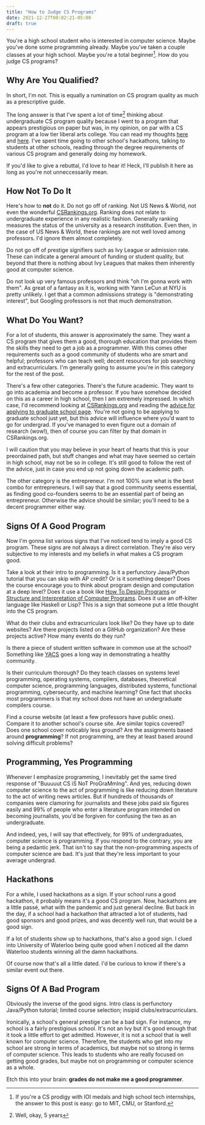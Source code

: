 ```yaml
---
title: "How to Judge CS Programs"
date: 2021-12-27T00:02:21-05:00
draft: true
---
```


You're a high school student who is interested in computer
science. Maybe you've done some programming already. Maybe you've
taken a couple classes at your high school. Maybe you're a total
beginner[^1]. How do you judge CS programs?

[^1]: If you're a CS prodigy with IOI medals and high school tech
    internships, the answer to this post is easy: go to MIT, CMU, or
    Stanford.

## Why Are You Qualified?

In short, I'm not. This is equally a rumination on CS program quality
as much as a prescriptive guide.

The long answer is that I've spent a lot of time[^2] thinking about
undergraduate CS program quality because I went to a program that
appears prestigious on paper but was, in my opinion, on par with a CS
program at a low tier liberal arts college. You can read my thoughts
[here](https://blog.torchnyu.com/2020/11/12/goto-nyu-cs-considered-harmful.html)
and
[here](https://blog.torchnyu.com/2020/12/10/intellectual-ambition.html). I've
spent time going to other school's hackathons, talking to students at
other schools, reading through the degree requirements of various CS
program and generally doing my homework.

[^2]: Well, okay, 5 years

If you'd like to give a rebuttal, I'd love to hear it! Heck, I'll
publish it here as long as you're not unneccessarily mean.

## How Not To Do It

Here's how to **not** do it. Do not go off of ranking. Not US News &
World, not even the wonderful
[CSRankings.org](http://csrankings.org/). Ranking does not relate to
undergraduate experience in any realistic fashion. Generally ranking
measures the status of the university as a research institution. Even
then, in the case of US News & World, these rankings are not well
loved among professors. I'd ignore them almost completely.

Do not go off of prestige signifiers such as Ivy League or admission
rate. These can indicate a general amount of funding or student
quality, but beyond that there is nothing about Ivy Leagues that makes
them inherently good at computer science.

Do not look up very famous professors and think "oh I'm gonna work
with them". As great of a fantasy as it is, working with Yann LeCun at
NYU is pretty unlikely. I get that a common admissions strategy is
"demonstrating interest", but Googling professors is not that much
demonstration.

## What Do You Want?

For a lot of students, this answer is approximately the same. They
want a CS program that gives them a good, thorough education that
provides them the skills they need to get a job as a programmer. With
this comes other requirements such as a good community of students who
are smart and helpful; professors who can teach well; decent resources
for job searching and extracurriculars. I'm generally going to assume
you're in this category for the rest of the post.

There's a few other categories. There's the future academic. They want
to go into academia and become a professor. If you have somehow
decided on this as a career in high school, then I am extremely
impressed. In which case, I'd recommend looking at
[CSRankings.org](http://csrankings.org/) and reading the [advice for
applying to graduate school
page](http://csrankings.org/advice.html). You're not going to be
applying to graduate school just yet, but this advice will influence
where you'd want to go for undergrad. If you've managed to even figure
out a domain of research (wow!), then of course you can filter by that
domain in CSRankings.org.

I will caution that you may believe in your heart of hearts that this
is your preordained path, but stuff changes and what may have seemed
so certain in high school, may not be so in college. It's still good
to follow the rest of the advice, just in case you end up not going
down the academic path.

The other category is the entrepreneur. I'm not 100% sure what is the
best combo for entrepreneurs. I will say that a good community seems
essential, as finding good co-founders seems to be an essential part
of being an entrepreneur. Otherwise the advice should be similar;
you'll need to be a decent programmer either way.

## Signs Of A Good Program

Now I'm gonna list various signs that I've noticed tend to imply a
good CS program. These signs are not always a direct
correlation. They're also very subjective to my interests and my
beliefs in what makes a CS program good.

Take a look at their intro to programming. Is it a perfunctory
Java/Python tutorial that you can skip with AP credit? Or is it
something deeper? Does the course encourage you to think about program
design and computation at a deep level? Does it use a book like [How
To Design Programs](https://htdp.org/) or [Structure and
Interpretation of Computer
Programs](https://mitpress.mit.edu/sites/default/files/sicp/index.html). Does
it use an off-kilter language like Haskell or Lisp? This is a sign
that someone put a little thought into the CS program.

What do their clubs and extracurriculars look like? Do they have up to
date websites? Are there projects listed on a GitHub organization? Are
these projects active? How many events do they run?

Is there a piece of student written software in common use at the
school? Something like [YACS](https://yacs.cs.rpi.edu/) goes a long
way in demonstrating a healthy community.

Is their curriculum thorough? Do they teach classes on systems level
programming, operating systems, compilers, databases, theoretical
computer science, programming languages, distributed systems,
functional programming, cybersecurity, and machine learning? One fact
that shocks most programmers is that my school does not have an
undergraduate compilers course.

Find a course website (at least a few professors have public
ones). Compare it to another school's course site. Are similar topics
covered? Does one school cover noticably less ground? Are the
assignments based around **programming**? If not programming, are they
at least based around solving difficult problems?

## Programming, Yes Programming

Whenever I emphasize programming, I inevitably get the same tired
response of "Buuuuut CS iS NoT ProGraMmIng". And yes, reducing down
computer science to the act of programming is like reducing down
literature to the act of writing news articles. But if hundreds of
thousands of companies were clamoring for journalists and these jobs
paid six figures easily and 99% of people who enter a literature
program intended on becoming journalists, you'd be forgiven for
confusing the two as an undergraduate.

And indeed, yes, I will say that effectively, for 99% of
undergraduates, computer science is programming. If you respond to the
contrary, you are being a pedantic jerk. That isn't to say that the
non-programming aspects of computer science are bad. It's just that
they're less important to your average undergrad.

## Hackathons

For a while, I used hackathons as a sign. If your school runs a good
hackathon, it probably means it's a good CS program. Now, hackathons
are a little passé, what with the pandemic and just general
decline. But back in the day, if a school had a hackathon that
attracted a lot of students, had good sponsors and good prizes, and
was decently well run, that would be a good sign.

If a lot of students show up to hackathons, that's also a good sign. I
clued into University of Waterloo being quite good when I noticed all
the damn Waterloo students winning all the damn hackathons.

Of course now that's all a little dated. I'd be curious to know if
there's a similar event out there.

## Signs Of A Bad Program

Obviously the inverse of the good signs. Intro class is perfunctory
Java/Python tutorial; limited course selection; insipid
clubs/extracurriculars.

Ironically, a school's general prestige can be a bad sign. For
instance, my school is a fairly prestigious school. It's not an Ivy
but it's good enough that it took a little effort to get
admitted. However, it is not a school that is well known for computer
science. Therefore, the students who get into my school are strong in
terms of academics, but maybe not so strong in terms of computer
science. This leads to students who are really focused on getting good
grades, but maybe not on programming or computer science as a whole.

Etch this into your brain: **grades do not make me a good programmer**.
